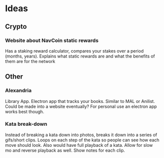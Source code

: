 # Ideas

## Crypto

### Website about NavCoin static rewards

Has a staking reward calculator, compares your stakes over a period (months, years).
Explains what static rewards are and what the benefits of them are for the network

## Other

### Alexandria

Library App. Electron app that tracks your books. Similar to MAL or Anilist.
Could be made into a website eventually? For personal use an electron app works best though.

### Kata break-down

Instead of breaking a kata down into photos, breaks it down into a series of gifs/short clips.
Loops on each step of the kata so people can see how each move should look. Also would have full playback of a kata. Allow for slow mo and reverse playback as well. Show notes for each clip.